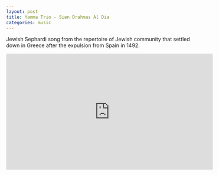 ```yaml
---
layout: post
title: Yamma Trio - Sien Drahmas Al Dia
categories: music
---
```


Jewish Sephardi song from the repertoire of Jewish community that settled down in Greece after the expulsion from Spain in 1492.

<div class="youtube-embed-container">
	<iframe width="560" height="315" src="https://www.youtube.com/embed/O2siNjpiyKY" title="YouTube video player" frameborder="0" allow="accelerometer; autoplay; clipboard-write; encrypted-media; gyroscope; picture-in-picture" allowfullscreen></iframe>
</div>